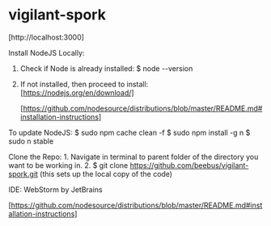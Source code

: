 # vigilant-spork

[http://localhost:3000]

Install NodeJS Locally:
1. Check if Node is already installed:
	$ node --version

2. If not installed, then proceed to install:
	[https://nodejs.org/en/download/]

	[https://github.com/nodesource/distributions/blob/master/README.md#installation-instructions]

To update NodeJS:
	$ sudo npm cache clean -f
	$ sudo npm install -g n
	$ sudo n stable

Clone the Repo:
	1. Navigate in terminal to parent folder of the directory you want to be working in.
	2. $ git clone https://github.com/beebus/vigilant-spork.git
		(this sets up the local copy of the code)

IDE: WebStorm by JetBrains


[https://github.com/nodesource/distributions/blob/master/README.md#installation-instructions]